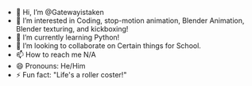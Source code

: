 - 👋 Hi, I’m @Gatewayistaken
- 👀 I’m interested in Coding, stop-motion animation, Blender Animation, Blender texturing, and kickboxing!
- 🌱 I’m currently learning Python!
- 💞️ I’m looking to collaborate on Certain things for School.
- 📫 How to reach me N/A
- 😄 Pronouns: He/Him
- ⚡ Fun fact: "Life's a roller coster!"

<!---
Gatewayistaken/Gatewayistaken is a ✨ special ✨ repository because its `README.md` (this file) appears on your GitHub profile.
You can click the Preview link to take a look at your changes.
--->
